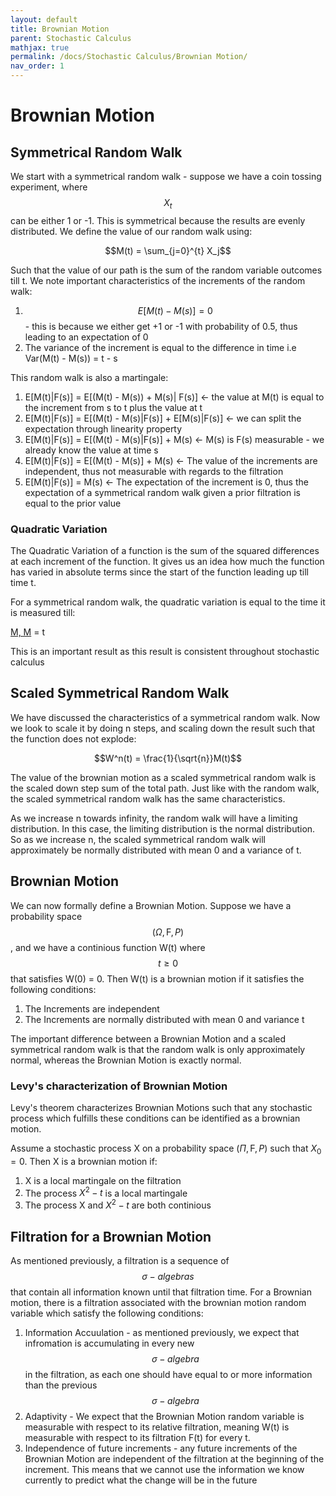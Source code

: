 ```yaml
---
layout: default
title: Brownian Motion
parent: Stochastic Calculus
mathjax: true
permalink: /docs/Stochastic Calculus/Brownian Motion/
nav_order: 1
---
```

# Brownian Motion
## Symmetrical Random Walk
We start with a symmetrical random walk - suppose we have a coin tossing experiment, where $$X_t$$ can be either 1 or -1. This is symmetrical because the results are evenly distributed. We define the value of our random walk using:

$$M(t) = \sum_{j=0}^{t} X_j$$

Such that the value of our path is the sum of the random variable outcomes till t. We note important characteristics of the increments of the random walk:

1. $$E[M(t) - M(s)] = 0$$ - this is because we either get +1 or -1 with probability of 0.5, thus leading to an expectation of 0
2. The variance of the increment is equal to the difference in time i.e Var(M(t) - M(s)) = t - s

This random walk is also a martingale:

1. E[M(t)|F(s)] = E[(M(t) - M(s)) + M(s)| F(s)] <- the value at M(t) is equal to the increment from s to t plus the value at t
2. E[M(t)|F(s)] = E[(M(t) - M(s)|F(s)] + E[M(s)|F(s)] <- we can split the expectation through linearity property
3. E[M(t)|F(s)] = E[(M(t) - M(s)|F(s)] + M(s) <- M(s) is F(s) measurable - we already know the value at time s
4. E[M(t)|F(s)] = E[(M(t) - M(s)] + M(s) <- The value of the increments are independent, thus not measurable with regards to the filtration
5. E[M(t)|F(s)] = M(s) <- The expectation of the increment is 0, thus the expectation of a symmetrical random walk given a prior filtration is equal to the prior value

### Quadratic Variation
The Quadratic Variation of a function is the sum of the squared differences at each increment of the function. It gives us an idea how much the function has varied in absolute terms since the start of the function leading up till time t. 

For a symmetrical random walk, the quadratic variation is equal to the time it is measured till:

[M, M](t) = t

This is an important result as this result is consistent throughout stochastic calculus

## Scaled Symmetrical Random Walk
We have discussed the characteristics of a symmetrical random walk. Now we look to scale it by doing n steps, and scaling down the result such that the function does not explode:

$$W^n(t) = \frac{1}{\sqrt{n}}M(t)$$

The value of the brownian motion as a scaled symmetrical random walk is the scaled down step sum of the total path. Just like with the random walk, the scaled symmetrical random walk has the same characteristics.

As we increase n towards infinity, the random walk will have a limiting distribution. In this case, the limiting distribution is the normal distribution. So as we increase n, the scaled symmetrical random walk will approximately be normally distributed with mean 0 and a variance of t.

## Brownian Motion
We can now formally define a Brownian Motion. Suppose we have a probability space $$(\Omega, \Digamma, P)$$, and we have a continious function W(t) where $$t \geq 0$$ that satisfies W(0) = 0. Then W(t) is a brownian motion if it satisfies the following conditions:
1. The Increments are independent
2. The Increments are normally distributed with mean 0 and variance t

The important difference between a Brownian Motion and a scaled symmetrical random walk is that the random walk is only approximately normal, whereas the Brownian Motion is exactly normal.

### Levy's characterization of Brownian Motion
Levy's theorem characterizes Brownian Motions such that any stochastic process which fulfills these conditions can be identified as a brownian motion.

Assume a stochastic process X on a probability space $(\Pi, \Digamma, P)$ such that $X_0 = 0$. Then X is a brownian motion if:
1. X is a local martingale on the filtration
2. The process $X^2 - t$ is a local martingale
3. The process X and $X^2 - t$ are both continious

## Filtration for a Brownian Motion
As mentioned previously, a filtration is a sequence of $$\sigma-algebras$$ that contain all information known until that filtration time. For a Brownian motion, there is a filtration associated with the brownian motion random variable which satisfy the following conditions:
1. Information Accuulation - as mentioned previously, we expect that infromation is accumulating in every new $$\sigma-algebra$$ in the filtration, as each one should have equal to or more information than the previous $$\sigma-algebra$$
2. Adaptivity - We expect that the Brownian Motion random variable is measurable with respect to its relative filtration, meaning W(t) is measurable with respect to its filtration F(t) for every t.
3. Independence of future increments - any future increments of the Brownian Motion are independent of the filtration at the beginning of the increment. This means that we cannot use the information we know currently to predict what the change will be in the future

  
  
